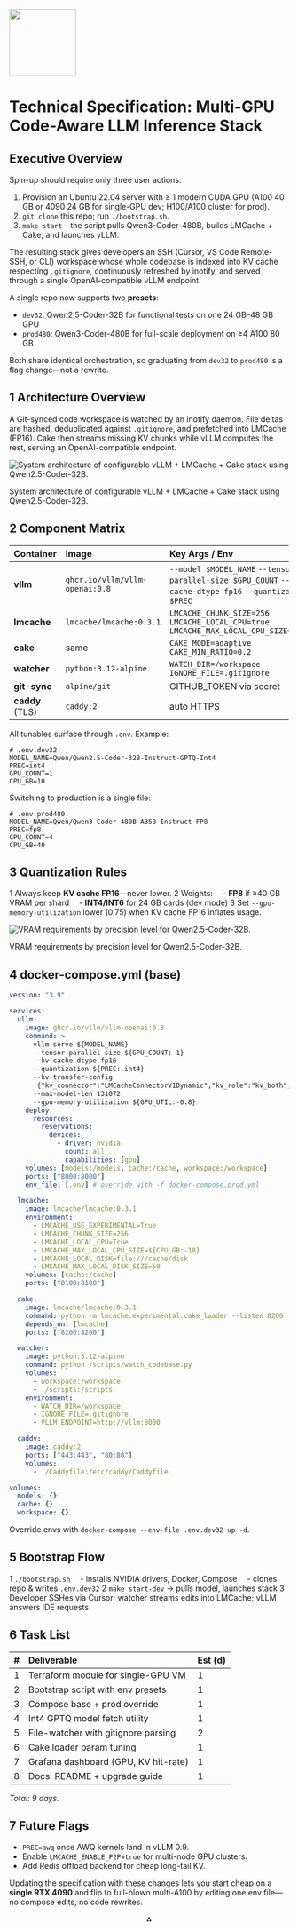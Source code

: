 <img src="https://r2cdn.perplexity.ai/pplx-full-logo-primary-dark%402x.png" class="logo" width="120"/>

# Technical Specification: Multi-GPU Code-Aware LLM Inference Stack

## Executive Overview

Spin-up should require only three user actions:

1. Provision an Ubuntu 22.04 server with ≥ 1 modern CUDA GPU (A100 40 GB or 4090 24 GB for single-GPU dev; H100/A100 cluster for prod).
2. `git clone` this repo; run `./bootstrap.sh`.
3. `make start` – the script pulls Qwen3-Coder-480B, builds LMCache + Cake, and launches vLLM.

The resulting stack gives developers an SSH (Cursor, VS Code Remote-SSH, or CLI) workspace whose whole codebase is indexed into KV cache respecting `.gitignore`, continuously refreshed by inotify, and served through a single OpenAI-compatible vLLM endpoint.

A single repo now supports two **presets**:

- `dev32`: Qwen2.5-Coder-32B for functional tests on one 24 GB–48 GB GPU
- `prod480`: Qwen3-Coder-480B for full-scale deployment on ≥4 A100 80 GB

Both share identical orchestration, so graduating from `dev32` to `prod480` is a flag change—not a rewrite.

## 1 Architecture Overview

A Git-synced code workspace is watched by an inotify daemon. File deltas are hashed, deduplicated against `.gitignore`, and prefetched into LMCache (FP16). Cake then streams missing KV chunks while vLLM computes the rest, serving an OpenAI-compatible endpoint.

![System architecture of configurable vLLM + LMCache + Cake stack using Qwen2.5-Coder-32B.](https://user-gen-media-assets.s3.amazonaws.com/gpt4o_images/b3641229-f8c2-4f04-a948-f973a263e728.png)

System architecture of configurable vLLM + LMCache + Cake stack using Qwen2.5-Coder-32B.

## 2 Component Matrix

| Container       | Image                          | Key Args / Env                                                                                           | Configurable?               |
| :-------------- | :----------------------------- | :------------------------------------------------------------------------------------------------------- | :-------------------------- |
| **vllm**        | `ghcr.io/vllm/vllm-openai:0.8` | `--model $MODEL_NAME` `--tensor-parallel-size $GPU_COUNT` `--kv-cache-dtype fp16` `--quantization $PREC` | MODEL_NAME, GPU_COUNT, PREC |
| **lmcache**     | `lmcache/lmcache:0.3.1`        | `LMCACHE_CHUNK_SIZE=256` `LMCACHE_LOCAL_CPU=true` `LMCACHE_MAX_LOCAL_CPU_SIZE=$CPU_GB`                   | CPU_GB, remote URL          |
| **cake**        | same                           | `CAKE_MODE=adaptive` `CAKE_MIN_RATIO=0.2`                                                                | off                         |
| **watcher**     | `python:3.12-alpine`           | `WATCH_DIR=/workspace` `IGNORE_FILE=.gitignore`                                                          | off                         |
| **git-sync**    | `alpine/git`                   | GITHUB_TOKEN via secret                                                                                  | off                         |
| **caddy** (TLS) | `caddy:2`                      | auto HTTPS                                                                                               | domain                      |

All tunables surface through `.env`. Example:

```dotenv
# .env.dev32
MODEL_NAME=Qwen/Qwen2.5-Coder-32B-Instruct-GPTQ-Int4
PREC=int4
GPU_COUNT=1
CPU_GB=10
```

Switching to production is a single file:

```dotenv
# .env.prod480
MODEL_NAME=Qwen/Qwen3-Coder-480B-A35B-Instruct-FP8
PREC=fp8
GPU_COUNT=4
CPU_GB=40
```

## 3 Quantization Rules

1 Always keep **KV cache FP16**—never lower.
2 Weights:
 - **FP8** if ≥40 GB VRAM per shard
 - **INT4/INT6** for 24 GB cards (dev mode)
3 Set `--gpu-memory-utilization` lower (0.75) when KV cache FP16 inflates usage.

![VRAM requirements by precision level for Qwen2.5-Coder-32B.](https://ppl-ai-code-interpreter-files.s3.amazonaws.com/web/direct-files/ec6a79af8bec5ebbb605471f3b351b4d/b42a629a-08c2-46aa-bef9-b547f1f1b9c6/8e66f066.png)

VRAM requirements by precision level for Qwen2.5-Coder-32B.

## 4 docker-compose.yml (base)

```yaml
version: "3.9"

services:
  vllm:
    image: ghcr.io/vllm/vllm-openai:0.8
    command: >
      vllm serve ${MODEL_NAME}
      --tensor-parallel-size ${GPU_COUNT:-1}
      --kv-cache-dtype fp16
      --quantization ${PREC:-int4}
      --kv-transfer-config
      '{"kv_connector":"LMCacheConnectorV1Dynamic","kv_role":"kv_both","kv_connector_module_path":"lmcache.integration.vllm.lmcache_connector_v1"}'
      --max-model-len 131072
      --gpu-memory-utilization ${GPU_UTIL:-0.8}
    deploy:
      resources:
        reservations:
          devices:
            - driver: nvidia
              count: all
              capabilities: [gpu]
    volumes: [models:/models, cache:/cache, workspace:/workspace]
    ports: ["8000:8000"]
    env_file: [.env] # override with -f docker-compose.prod.yml

  lmcache:
    image: lmcache/lmcache:0.3.1
    environment:
      - LMCACHE_USE_EXPERIMENTAL=True
      - LMCACHE_CHUNK_SIZE=256
      - LMCACHE_LOCAL_CPU=True
      - LMCACHE_MAX_LOCAL_CPU_SIZE=${CPU_GB:-10}
      - LMCACHE_LOCAL_DISK=file:///cache/disk
      - LMCACHE_MAX_LOCAL_DISK_SIZE=50
    volumes: [cache:/cache]
    ports: ["8100:8100"]

  cake:
    image: lmcache/lmcache:0.3.1
    command: python -m lmcache.experimental.cake_loader --listen 8200
    depends_on: [lmcache]
    ports: ["8200:8200"]

  watcher:
    image: python:3.12-alpine
    command: python /scripts/watch_codebase.py
    volumes:
      - workspace:/workspace
      - ./scripts:/scripts
    environment:
      - WATCH_DIR=/workspace
      - IGNORE_FILE=.gitignore
      - VLLM_ENDPOINT=http://vllm:8000

  caddy:
    image: caddy:2
    ports: ["443:443", "80:80"]
    volumes:
      - ./Caddyfile:/etc/caddy/Caddyfile

volumes:
  models: {}
  cache: {}
  workspace: {}
```

Override envs with `docker-compose --env-file .env.dev32 up -d`.

## 5 Bootstrap Flow

1 `./bootstrap.sh`
 - installs NVIDIA drivers, Docker, Compose
 - clones repo \& writes `.env.dev32`
2 `make start-dev` → pulls model, launches stack
3 Developer SSHes via Cursor; watcher streams edits into LMCache; vLLM answers IDE requests.

## 6 Task List

| \#  | Deliverable                          | Est (d) |
| :-- | :----------------------------------- | :------ |
| 1   | Terraform module for single-GPU VM   | 1       |
| 2   | Bootstrap script with env presets    | 1       |
| 3   | Compose base + prod override         | 1       |
| 4   | Int4 GPTQ model fetch utility        | 1       |
| 5   | File-watcher with gitignore parsing  | 2       |
| 6   | Cake loader param tuning             | 1       |
| 7   | Grafana dashboard (GPU, KV hit-rate) | 1       |
| 8   | Docs: README + upgrade guide         | 1       |

_Total: 9 days._

## 7 Future Flags

- `PREC=awq` once AWQ kernels land in vLLM 0.9.
- Enable `LMCACHE_ENABLE_P2P=true` for multi-node GPU clusters.
- Add Redis offload backend for cheap long-tail KV.

Updating the specification with these changes lets you start cheap on a **single RTX 4090** and flip to full-blown multi-A100 by editing one env file—no compose edits, no code rewrites.

<div style="text-align: center">⁂</div>

[^1]: https://www.reddit.com/r/LocalLLaMA/comments/1gp4g8a/hardware_requirements_to_run_qwen_25_32b/
[^2]: https://www.runpod.io/ai-faq/what-gpu-is-required-to-run-the-qwen-qwq-32b-model-from-hugging-face
[^3]: https://github.com/inferless/qwen2.5-coder-32b-instruct
[^4]: https://huggingface.co/Qwen/Qwen2.5-Coder-32B-Instruct
[^5]: https://wenku.csdn.net/answer/7eynirgd0p
[^6]: https://www.koyeb.com/deploy/qwen-2-5-coder-32b-instruct
[^7]: https://huggingface.co/Qwen/Qwen2.5-Coder-32B
[^8]: https://www.reddit.com/r/LocalLLaMA/comments/1greuto/gpu_inference_vram_calc_for_qwen25coder_32b_need/
[^9]: https://blog.csdn.net/jycjyc/article/details/145024321
[^10]: https://prompt.16x.engineer/blog/qwen-25-coder-32b-coding
[^11]: https://www.youtube.com/watch?v=OaRhIwr_jQc
[^12]: https://www.reddit.com/r/LocalLLaMA/comments/1gxs34g/comment_your_qwen_coder_25_setup_ts_here/
[^13]: https://www.byteplus.com/en/topic/417612
[^14]: https://www.hardware-corner.net/llm-database/Qwen/
[^15]: https://github.com/inferless/Qwen2.5-Coder-32B-Instruct
[^16]: https://huggingface.co/Qwen/Qwen2.5-Coder-32B-Instruct/discussions/28
[^17]: https://www.databasemart.com/ai/qwen
[^18]: https://github.com/inferless/Qwen2.5-Coder-32B-Instruct/blob/main/README.md
[^19]: https://thinktank.ottomator.ai/t/new-qwen-2-5-coder-32b-absolutely-crushing-it/529
[^20]: https://apxml.com/posts/gpu-system-requirements-qwen-models
[^21]: https://docs.vllm.ai/en/stable/serving/env_vars.html
[^22]: https://centlinux.com/vllm-docker/
[^23]: https://clear.ml/docs/latest/docs/webapp/applications/apps_model_deployment/
[^24]: https://docs.vllm.ai/en/v0.4.3/serving/env_vars.html
[^25]: https://www.reddit.com/r/LocalLLaMA/comments/1fdvbhi/current_best_way_to_have_multiple_models_serving/
[^26]: https://docs.zenml.io/stacks/stack-components/model-deployers/vllm
[^27]: https://docs.vllm.ai/en/v0.6.4/serving/env_vars.html
[^28]: https://docs.vllm.ai/en/stable/deployment/docker.html
[^29]: https://www.alibabacloud.com/help/en/ack/cloud-native-ai-suite/user-guide/deploy-a-vllm-inference-application
[^30]: https://vllm-ascend.readthedocs.io/en/latest/user_guide/configuration/env_vars.html
[^31]: https://github.com/vllm-project/vllm/issues/16065
[^32]: https://docs.vllm.ai/en/stable/getting_started/quickstart.html
[^33]: https://www.bookstack.cn/read/vllm-0.7.0-en/35b54472a41270ff.md
[^34]: https://collabnix.com/how-vllm-and-docker-are-changing-the-game-for-llm-deployments/
[^35]: https://ploomber.io/blog/vllm-deploy/
[^36]: https://www.bookstack.cn/read/vllm-0.6.2-en/6fc8528f6d039cc7.md
[^37]: https://github.com/vllm-project/vllm/issues/299
[^38]: https://docs.vllm.ai/en/latest/serving/distributed_serving.html
[^39]: https://github.com/vllm-project/vllm/issues/4407
[^40]: https://discuss.vllm.ai/t/does-vllm-support-deploy-multiple-docker-instance-on-one-gpu/657
[^41]: https://docs.lmcache.ai/api_reference/configurations.html
[^42]: https://cake-contrib.github.io/Cake.Recipe/docs/usage/getting-started-with-cake-recipe
[^43]: https://overcast.blog/multi-environment-deployments-with-docker-a-guide-890e193191b6
[^44]: https://docs.lmcache.ai/kv_cache/redis.html
[^45]: https://github.com/cnizzardini/cakephp-preloader
[^46]: https://stackoverflow.com/questions/72979713/docker-compose-can-i-set-priority-of-multiple-environment-files
[^47]: https://docs.vllm.ai/en/latest/examples/others/lmcache.html
[^48]: https://api.cakephp.org/3.0/class-Cake.Core.Configure.html
[^49]: https://github.com/docker/compose/issues/7326
[^50]: https://github.com/LMCache/lmcache-tests/blob/main/configs.py
[^51]: https://cakebuild.net/docs/writing-builds/preprocessor-directives/load
[^52]: https://forums.docker.com/t/combining-docker-compose-override-files-with-mutliple-env-files/119895
[^53]: https://docs.lmcache.ai/configuration/v0/v0_config.html
[^54]: https://cakebuild.net/docs/integrations/editors/rider/run-configurations
[^55]: https://stackoverflow.com/questions/51610294/docker-compose-with-multiple-enviroment-variables/51611269
[^56]: https://docs.lmcache.ai/configuration/v1/v1_config.html
[^57]: https://www.npmjs.com/package/@cake-hub/core
[^58]: https://stackoverflow.com/questions/29062522/different-env-file-but-same-yml-with-docker-compose
[^59]: https://kserve.github.io/website/0.15/modelserving/v1beta1/llm/huggingface/kv_cache_offloading/
[^60]: https://stackoverflow.com/questions/36650324/cakephp-3-how-to-load-components
